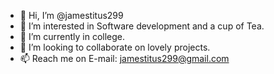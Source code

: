 - 👋 Hi, I’m @jamestitus299
- 👀 I’m interested in Software development and a cup of Tea.
- 🌱 I’m currently in college.
- 💞️ I’m looking to collaborate on lovely projects.
- 📫 Reach me on E-mail: jamestitus299@gmail.com

<!---
jamestitus299/jamestitus299 is a ✨ special ✨ repository because its `README.md` (this file) appears on your GitHub profile.
You can click the Preview link to take a look at your changes.
--->
